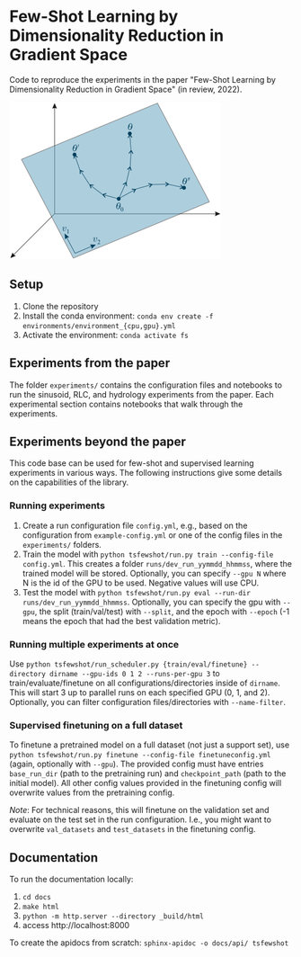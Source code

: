 # Few-Shot Learning by Dimensionality Reduction in Gradient Space

Code to reproduce the experiments in the paper "Few-Shot Learning by Dimensionality Reduction in Gradient Space" (in review, 2022).

![SubGD illustration](subgd.png)

## Setup

1. Clone the repository
2. Install the conda environment: `conda env create -f environments/environment_{cpu,gpu}.yml`
3. Activate the environment: `conda activate fs`

## Experiments from the paper

The folder `experiments/` contains the configuration files and notebooks to run the sinusoid, RLC, and hydrology experiments from the paper.
Each experimental section contains notebooks that walk through the experiments.

## Experiments beyond the paper

This code base can be used for few-shot and supervised learning experiments in various ways. The following instructions give some details on the capabilities of the library.

### Running experiments

1. Create a run configuration file `config.yml`, e.g., based on the configuration from `example-config.yml` or one of the config files in the `experiments/` folders.
2. Train the model with `python tsfewshot/run.py train --config-file config.yml`. This creates a folder `runs/dev_run_yymmdd_hhmmss`, where the trained model will be stored.
   Optionally, you can specify `--gpu N` where N is the id of the GPU to be used. Negative values will use CPU.
3. Test the model with `python tsfewshot/run.py eval --run-dir runs/dev_run_yymmdd_hhmmss`.
   Optionally, you can specify the gpu with `--gpu`, the split (train/val/test) with `--split`, and the epoch with `--epoch` (-1 means the epoch that had the best validation metric).

### Running multiple experiments at once
Use `python tsfewshot/run_scheduler.py {train/eval/finetune} --directory dirname --gpu-ids 0 1 2 --runs-per-gpu 3` to train/evaluate/finetune on all configurations/directories inside of `dirname`. This will start 3 up to parallel runs on each specified GPU (0, 1, and 2).
Optionally, you can filter configuration files/directories with `--name-filter`.

### Supervised finetuning on a full dataset
To finetune a pretrained model on a full dataset (not just a support set), use `python tsfewshot/run.py finetune --config-file finetuneconfig.yml` (again, optionally with `--gpu`).
The provided config must have entries `base_run_dir` (path to the pretraining run) and `checkpoint_path` (path to the initial model).
All other config values provided in the finetuning config will overwrite values from the pretraining config.

_Note_: For technical reasons, this will finetune on the validation set and evaluate on the test set in the run configuration. I.e., you might want to overwrite `val_datasets` and `test_datasets` in the finetuning config.

## Documentation
To run the documentation locally:

1. `cd docs`
2. `make html`
3. `python -m http.server --directory _build/html`
4. access http://localhost:8000

To create the apidocs from scratch: `sphinx-apidoc -o docs/api/ tsfewshot`
